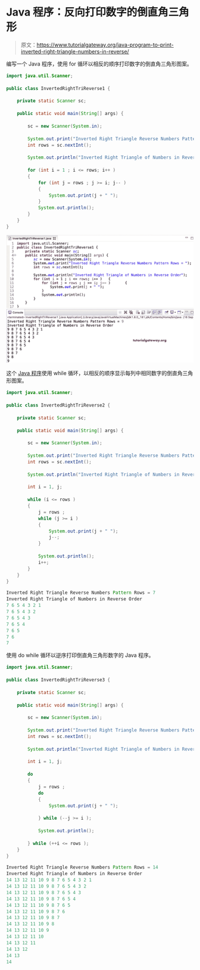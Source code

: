 # Java 程序：反向打印数字的倒直角三角形

> 原文：<https://www.tutorialgateway.org/java-program-to-print-inverted-right-triangle-numbers-in-reverse/>

编写一个 Java 程序，使用 for 循环以相反的顺序打印数字的倒直角三角形图案。

```java
import java.util.Scanner;

public class InvertedRightTriReverse1 {

	private static Scanner sc;

	public static void main(String[] args) {

		sc = new Scanner(System.in);	

		System.out.print("Inverted Right Triangle Reverse Numbers Pattern Rows = ");
		int rows = sc.nextInt();

		System.out.println("Inverted Right Triangle of Numbers in Reverse Order");

		for (int i = 1 ; i <= rows; i++ ) 
		{
			for (int j = rows ; j >= i; j-- ) 	
			{
				System.out.print(j + " ");
			}
			System.out.println();
		}
	}
}
```

![Java Program to Print Inverted Right Triangle of Numbers in Reverse 1](img/d6cf964a725204b0363a1b9a6c597a3e.png)

这个 [Java 程序](https://www.tutorialgateway.org/learn-java-programs/)使用 while 循环，以相反的顺序显示每列中相同数字的倒直角三角形图案。

```java
import java.util.Scanner;

public class InvertedRightTriReverse2 {

	private static Scanner sc;

	public static void main(String[] args) {

		sc = new Scanner(System.in);	

		System.out.print("Inverted Right Triangle Reverse Numbers Pattern Rows = ");
		int rows = sc.nextInt();

		System.out.println("Inverted Right Triangle of Numbers in Reverse Order");

		int i = 1, j;

		while (i <= rows ) 
		{
			j = rows ; 
			while (j >= i ) 	
			{
				System.out.print(j + " ");
				j--;
			}

			System.out.println();
			i++;
		}
	}
}
```

```java
Inverted Right Triangle Reverse Numbers Pattern Rows = 7
Inverted Right Triangle of Numbers in Reverse Order
7 6 5 4 3 2 1 
7 6 5 4 3 2 
7 6 5 4 3 
7 6 5 4 
7 6 5 
7 6 
7 
```

使用 do while 循环以逆序打印倒直角三角形数字的 Java 程序。

```java
import java.util.Scanner;

public class InvertedRightTriReverse3 {

	private static Scanner sc;

	public static void main(String[] args) {

		sc = new Scanner(System.in);	

		System.out.print("Inverted Right Triangle Reverse Numbers Pattern Rows = ");
		int rows = sc.nextInt();

		System.out.println("Inverted Right Triangle of Numbers in Reverse Order");

		int i = 1, j;

		do
		{
			j = rows ; 
			do 	
			{
				System.out.print(j + " ");

			} while (--j >= i );

			System.out.println();

		} while (++i <= rows );
	}
}
```

```java
Inverted Right Triangle Reverse Numbers Pattern Rows = 14
Inverted Right Triangle of Numbers in Reverse Order
14 13 12 11 10 9 8 7 6 5 4 3 2 1 
14 13 12 11 10 9 8 7 6 5 4 3 2 
14 13 12 11 10 9 8 7 6 5 4 3 
14 13 12 11 10 9 8 7 6 5 4 
14 13 12 11 10 9 8 7 6 5 
14 13 12 11 10 9 8 7 6 
14 13 12 11 10 9 8 7 
14 13 12 11 10 9 8 
14 13 12 11 10 9 
14 13 12 11 10 
14 13 12 11 
14 13 12 
14 13 
14 
```